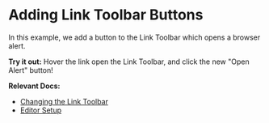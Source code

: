 # Adding Link Toolbar Buttons

In this example, we add a button to the Link Toolbar which opens a browser alert.

**Try it out:** Hover the link open the Link Toolbar, and click the new "Open Alert" button!

**Relevant Docs:**

- [Changing the Link Toolbar](/docs/react/components/link-toolbar)
- [Editor Setup](/docs/getting-started/editor-setup)
